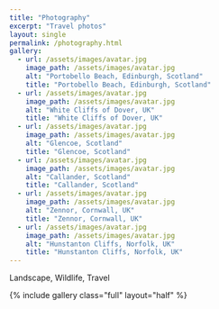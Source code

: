 ```yaml
---
title: "Photography"
excerpt: "Travel photos"
layout: single
permalink: /photography.html
gallery:
  - url: /assets/images/avatar.jpg
    image_path: /assets/images/avatar.jpg
    alt: "Portobello Beach, Edinburgh, Scotland"
    title: "Portobello Beach, Edinburgh, Scotland"
  - url: /assets/images/avatar.jpg
    image_path: /assets/images/avatar.jpg
    alt: "White Cliffs of Dover, UK"
	title: "White Cliffs of Dover, UK"
  - url: /assets/images/avatar.jpg
    image_path: /assets/images/avatar.jpg
    alt: "Glencoe, Scotland"
    title: "Glencoe, Scotland"
  - url: /assets/images/avatar.jpg
    image_path: /assets/images/avatar.jpg
    alt: "Callander, Scotland"
	title: "Callander, Scotland"
  - url: /assets/images/avatar.jpg
    image_path: /assets/images/avatar.jpg
    alt: "Zennor, Cornwall, UK"
    title: "Zennor, Cornwall, UK"
  - url: /assets/images/avatar.jpg
    image_path: /assets/images/avatar.jpg
    alt: "Hunstanton Cliffs, Norfolk, UK"
    title: "Hunstanton Cliffs, Norfolk, UK"
---
```


Landscape, Wildlife, Travel

{% include gallery class="full" layout="half" %}